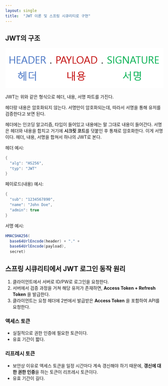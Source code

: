 ```yaml
---
layout: single
title:  "JWT 이론 및 스프링 시큐리티로 구현"
---
```


## JWT의 구조

![image-20231225145831812](../images/2023-12-25-JWTprac/image-20231225145831812.png)

JWT는 위와 같은 형식으로 헤더, 내용, 서명 파트를 가진다.

헤더랑 내용은 암호화되지 않는다. 서명만이 암호화되는데, 따라서 서명을 통해 유저를 검증한다고 보면 된다.

헤더에는 인코딩 알고리즘, 타입이 들어있고 내용에는 말 그대로 내용이 들어간다. 서명은 헤더와 내용을 합치고 거기에 **시크릿 코드**를 덧붙인 후 통채로 암호화한다. 이게 서명이다. 헤더, 내용, 서명을 합쳐서 하나의 JWT로 본다.

헤더 예시:

```java
{
  "alg": "HS256",
  "typ": "JWT"
}
```

페이로드(내용) 예시:

```java
{
  "sub": "1234567890",
  "name": "John Doe",
  "admin": true
}
```

서명 예시:

```java
HMACSHA256(
  base64UrlEncode(header) + "." +
  base64UrlEncode(payload),
  secret)

```



## 스프링 시큐리티에서 JWT 로그인 동작 원리

1. 클라이언트에서 서버로 ID/PW로 로그인을 요청한다.
2. 서버에서 검증 과정을 거쳐 해당 유저가 존재하면, **Access Token + Refresh Token** 을 발급한다.
3. 클라이언트는 요청 헤더에 2번에서 발급받은 **Access Token** 을 포함하여 API를 요청한다.

### 액세스 토큰

- 실질적으로 권한 인증에 필요한 토큰이다. 
- 유효 기간이 짧다.

### 리프레시 토큰

- 보안상 이유로 액세스 토큰을 일정 시간마다 계속 갱신해야 하기 때문에, **갱신에 대한 권한 인증**을 하는 토큰이 리프레시 토큰이다.
- 유효 기간이 길다.

